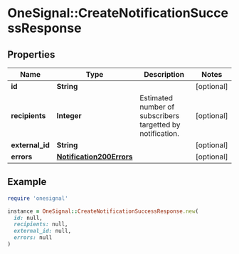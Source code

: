 # OneSignal::CreateNotificationSuccessResponse

## Properties

| Name | Type | Description | Notes |
| ---- | ---- | ----------- | ----- |
| **id** | **String** |  | [optional] |
| **recipients** | **Integer** | Estimated number of subscribers targetted by notification. | [optional] |
| **external_id** | **String** |  | [optional] |
| **errors** | [**Notification200Errors**](Notification200Errors.md) |  | [optional] |

## Example

```ruby
require 'onesignal'

instance = OneSignal::CreateNotificationSuccessResponse.new(
  id: null,
  recipients: null,
  external_id: null,
  errors: null
)
```

